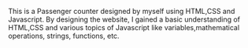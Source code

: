 This is a Passenger counter designed by myself using HTML,CSS and Javascript.
By designing the website, I gained a basic understanding of HTML,CSS and various topics of Javascript like variables,mathematical operations, strings,  functions, etc.
